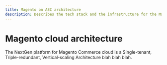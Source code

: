 ```yaml
---
title: Magento on AEC architecture
description: Describes the tech stack and the infrastructure for the Magento PaaS solution.
---
```


# Magento cloud architecture

The NextGen platform for Magento Commerce cloud is a Single-tenant, Triple-redundant, Vertical-scaling Architecture blah blah blah.
